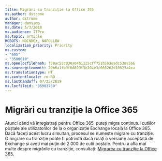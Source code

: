 ```yaml
---
title: Migrări cu tranziție la Office 365
ms.author: dstrome
author: dstrome
manager: dansimp
ms.date: 5/3/2018
ms.audience: ITPro
ms.topic: article
ROBOTS: NOINDEX, NOFOLLOW
localization_priority: Priority
ms.custom:
- "695"
- "3500010"
ms.openlocfilehash: f50ac52c030a04b1125cff751b5b3e9dc538a566
ms.sourcegitcommit: 20b6a1fb3f0d899f3b204e3c066262d10623a4ea
ms.translationtype: HT
ms.contentlocale: ro-RO
ms.lasthandoff: 07/25/2019
ms.locfileid: "35903769"
---
```

# <a name="cutover-migrations-to-office-365"></a>Migrări cu tranziție la Office 365

Atunci când vă înregistrați pentru Office 365, puteți migra conținutul cutiilor poștale ale utilizatorilor de la o organizație Exchange locală la Office 365. Dacă faceți acest lucru simultan, procesul se numește migrare cu tranziție. O migrare cu tranziție poate fi potrivită dacă rulați o versiune acceptată de Exchange și aveți mai puțin de 2.000 de cutii poștale. Pentru a afla mai multe despre migrările cu tranziție, consultați: [Migrarea cu tranziție la Office 365.](https://support.office.com/article/9496e93c-1e59-41a8-9bb3-6e8df0cd81b4.aspx)
  